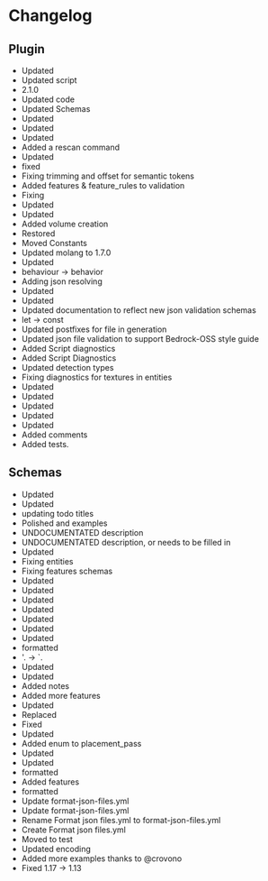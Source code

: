 # Changelog 
## Plugin 
- Updated
- Updated script
- 2.1.0
- Updated code
- Updated Schemas
- Updated
- Updated
- Updated
- Added a rescan command
- Updated
- fixed
- Fixing trimming and offset for semantic tokens
- Added features & feature_rules to validation
- Fixing
- Updated
- Updated
- Added volume creation
- Restored
- Moved Constants
- Updated molang to 1.7.0
- Updated
- behaviour -> behavior
- Adding json resolving
- Updated
- Updated
- Updated documentation to reflect new json validation schemas
- let -> const
- Updated postfixes for file in generation
- Updated json file validation to support Bedrock-OSS style guide
- Added Script diagnostics
- Added Script Diagnostics
- Updated detection types
- Fixing diagnostics for textures in entities
- Updated
- Updated
- Updated
- Updated
- Updated
- Added comments
- Added tests. 
## Schemas 
- Updated
- Updated
- updating todo titles
- Polished and examples
- UNDOCUMENTATED description
- UNDOCUMENTATED description, or needs to be filled in
- Updated
- Fixing entities
- Fixing features schemas
- Updated
- Updated
- Updated
- Updated
- Updated
- Updated
- Updated
- formatted
- '. -> `.
- Updated
- Updated
- Added notes
- Added more features
- Updated
- Replaced
- Fixed
- Updated
- Added enum to placement_pass
- Updated
- Updated
- formatted
- Added features
- formatted
- Update format-json-files.yml
- Update format-json-files.yml
- Rename Format json files.yml to format-json-files.yml
- Create Format json files.yml
- Moved to test
- Updated encoding
- Added more examples thanks to @crovono
- Fixed 1.17 -> 1.13